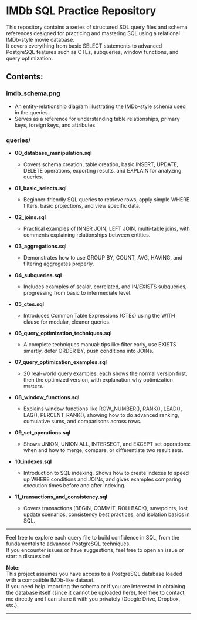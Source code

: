 # IMDb SQL Practice Repository

This repository contains a series of structured SQL query files and schema references designed for practicing and mastering SQL using a relational IMDb-style movie database.  
It covers everything from basic SELECT statements to advanced PostgreSQL features such as CTEs, subqueries, window functions, and query optimization.

## Contents:

### imdb_schema.png
- An entity-relationship diagram illustrating the IMDb-style schema used in the queries.
- Serves as a reference for understanding table relationships, primary keys, foreign keys, and attributes.

### queries/
- **00_database_manipulation.sql**
  - Covers schema creation, table creation, basic INSERT, UPDATE, DELETE operations, exporting results, and EXPLAIN for analyzing queries.

- **01_basic_selects.sql**
  - Beginner-friendly SQL queries to retrieve rows, apply simple WHERE filters, basic projections, and view specific data.

- **02_joins.sql**
  - Practical examples of INNER JOIN, LEFT JOIN, multi-table joins, with comments explaining relationships between entities.

- **03_aggregations.sql**
  - Demonstrates how to use GROUP BY, COUNT, AVG, HAVING, and filtering aggregates properly.

- **04_subqueries.sql**
  - Includes examples of scalar, correlated, and IN/EXISTS subqueries, progressing from basic to intermediate level.

- **05_ctes.sql**
  - Introduces Common Table Expressions (CTEs) using the WITH clause for modular, cleaner queries.

- **06_query_optimization_techniques.sql**
  - A complete techniques manual: tips like filter early, use EXISTS smartly, defer ORDER BY, push conditions into JOINs.

- **07_query_optimization_examples.sql**
  - 20 real-world query examples: each shows the normal version first, then the optimized version, with explanation why optimization matters.
    
- **08_window_functions.sql**
  - Explains window functions like ROW_NUMBER(), RANK(), LEAD(), LAG(), PERCENT_RANK(), showing how to do advanced ranking, cumulative sums, 
    and comparisons across rows.

- **09_set_operations.sql**
  - Shows UNION, UNION ALL, INTERSECT, and EXCEPT set operations: when and how to merge, compare, or differentiate two result sets.

- **10_indexes.sql**
  - Introduction to SQL indexing. Shows how to create indexes to speed up WHERE conditions and JOINs, and gives examples comparing execution      times before and after indexing.

- **11_transactions_and_consistency.sql**
  - Covers transactions (BEGIN, COMMIT, ROLLBACK), savepoints, lost update scenarios, consistency best practices, and isolation basics in SQL.

---

Feel free to explore each query file to build confidence in SQL, from the fundamentals to advanced PostgreSQL techniques.  
If you encounter issues or have suggestions, feel free to open an issue or start a discussion!

**Note:**  
This project assumes you have access to a PostgreSQL database loaded with a compatible IMDb-like dataset.  
If you need help importing the schema or if you are interested in obtaining the database itself (since it cannot be uploaded here), feel free to contact me directly and I can share it with you privately (Google Drive, Dropbox, etc.).

---
